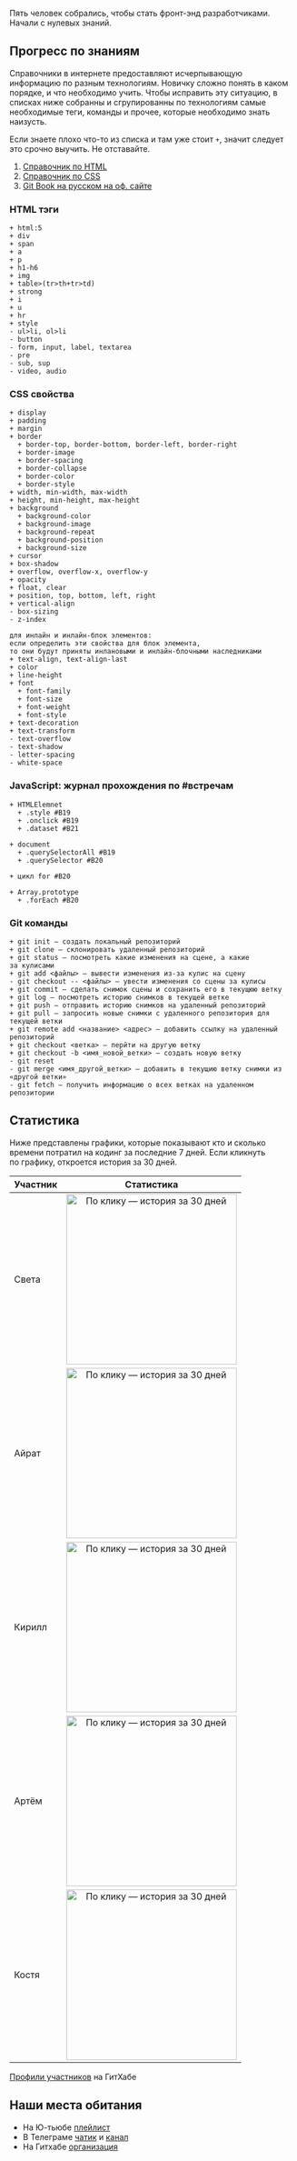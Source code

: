 Пять человек собрались, чтобы стать фронт-энд разработчиками. Начали с нулевых знаний.


## Прогресс по знаниям

Справочники в интернете предоставляют исчерпывающую информацию по разным технологиям. Новичку сложно понять в каком порядке, и что необходимо учить. Чтобы исправить эту ситуацию, в списках ниже собранны и сгрупированны по технологиям самые необходимые теги, команды и прочее, которые необходимо знать наизусть.

Если знаете плохо что-то из списка и там уже стоит `+`, значит следует это срочно выучить. Не отставайте.

1. [Справочник по HTML](https://webref.ru/html)
1. [Справочник по CSS](https://webref.ru/css)
1. [Git Book на русском на оф. сайте](https://git-scm.com/book/ru/v2)


### HTML тэги
```
+ html:5
+ div
+ span
+ a 
+ p
+ h1-h6
+ img
+ table>(tr>th+tr>td)
+ strong
+ i
+ u
+ hr
+ style
- ul>li, ol>li
- button
- form, input, label, textarea
- pre
- sub, sup
- video, audio
```


### CSS свойства
```
+ display
+ padding
+ margin
+ border
  + border-top, border-bottom, border-left, border-right
  + border-image
  + border-spacing
  + border-collapse
  + border-color
  + border-style
+ width, min-width, max-width
+ height, min-height, max-height
+ background
  + background-color
  + background-image
  + background-repeat
  + background-position
  + background-size
+ cursor
+ box-shadow
+ overflow, overflow-x, overflow-y
+ opacity
+ float, clear
+ position, top, bottom, left, right
+ vertical-align
- box-sizing
- z-index

для инлайн и инлайн-блок элементов:
если определить эти свойства для блок элемента,
то они будут приняты инлановыми и инлайн-блочными наследниками
+ text-align, text-align-last
+ color
+ line-height
+ font
  + font-family
  + font-size
  + font-weight
  + font-style
+ text-decoration
+ text-transform
- text-overflow
- text-shadow
- letter-spacing
- white-space
```


### JavaScript: журнал прохождения по #встречам
```
+ HTMLElemnet
  + .style #В19
  + .onclick #В19
  + .dataset #В21

+ document
  + .querySelectorAll #В19
  + .querySelector #В20

+ цикл for #В20

+ Array.prototype
  + .forEach #В20
```


### Git команды
```
+ git init — создать локальный репозиторий
+ git clone — склонировать удаленный репозиторий
+ git status — посмотреть какие изменения на сцене, а какие за кулисами
+ git add <файлы> — вывести изменения из-за кулис на сцену
- git checkout -- <файлы> — увести изменения со сцены за кулисы
+ git commit — сделать снимок сцены и сохранить его в текущюю ветку
+ git log — посмотреть историю снимков в текущей ветке
+ git push — отправить историю снимков на удаленный репозиторий
+ git pull — запросить новые снимки с удаленного репозитория для текущей ветки
+ git remote add <название> <адрес> — добавить ссылку на удаленный репозиторий
+ git checkout <ветка> — перйти на другую ветку
+ git checkout -b <имя_новой_ветки> — создать новую ветку
- git reset
- git merge <имя_другой_ветки> — добавить в текущию ветку снимки из «другой ветки» 
- git fetch — получить информацию о всех ветках на удаленном репозитории
```


## Статистика

Ниже представлены графики, которые показывают кто и сколько времени потратил на кодинг за последние 7 дней. Если кликнуть по графику, откроется история за 30 дней.

| Участник | Статистика |
| :---     | :---:      |
| Света    | [<img src="https://wakatime.com/share/@svetlana/5ddde81c-26b9-4dce-a7ca-f7c1cc4a299f.png" height="300" alt="По клику — история за 30 дней"/>](https://wakatime.com/share/@svetlana/2592d30e-b47d-4d8e-9075-42b2dc24b44b.svg) |
| Айрат    | [<img src="https://wakatime.com/share/@Ayrat/083400fa-6982-4b10-a0e1-5d81ef1f1fea.png" height="300" alt="По клику — история за 30 дней"/>](https://wakatime.com/share/@Ayrat/e694a8a9-6d54-43e0-b7d3-20b873582320.svg) |
| Кирилл   | [<img src="https://wakatime.com/share/@f4eb4dfe-8143-43ef-972c-049f2f70e22e/ced37656-84bb-4ae8-84af-d24a6abf35d7.png" height="300" alt="По клику — история за 30 дней"/>](https://wakatime.com/share/@f4eb4dfe-8143-43ef-972c-049f2f70e22e/dc83902d-e979-4676-9dcb-6d04450a0b7f.svg) |
| Артём    | [<img src="https://wakatime.com/share/@b5b22cc5-467a-4d0b-b410-12f556aef22d/44a7e465-8194-4071-8195-bb1d2ee0b378.png" height="300" alt="По клику — история за 30 дней"/>](https://wakatime.com/share/@b5b22cc5-467a-4d0b-b410-12f556aef22d/87afb21e-4674-4488-a28d-34f787a4d7c6.svg) |
| Костя    | [<img src="https://wakatime.com/share/@4942ac04-3571-47be-9874-ec0ded68b6d8/4c96721d-7b5e-4a19-a18d-d5bf2331c34f.png" height="300" alt="По клику — история за 30 дней"/>](https://wakatime.com/share/@4942ac04-3571-47be-9874-ec0ded68b6d8/75d2f3ce-1f63-4de1-91c2-cc3cb56474a6.svg) |

[Профили участников](https://github.com/orgs/kompotik/people) на ГитХабе


## Наши места обитания

- На Ю-тьюбе [плейлист](https://youtube.com/playlist?list=PLp85Etu01sAeBI6qD1oNRC7EKhF5CoeKg)
- В Телеграме [чатик](https://t.me/kompotik_chat) и [канал](https://t.me/kompotik_feed)
- На Гитхабе [организация](https://github.com/kompotik)
